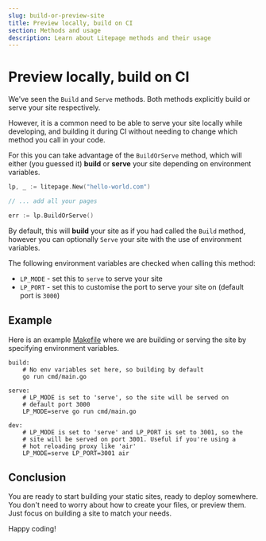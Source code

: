```yaml
---
slug: build-or-preview-site
title: Preview locally, build on CI
section: Methods and usage
description: Learn about Litepage methods and their usage
---
```


# Preview locally, build on CI

We've seen the `Build` and `Serve` methods. Both methods explicitly build or serve your site respectively.

However, it is a common need to be able to serve your site locally while developing, and building it during CI without needing to change which method you call in your code.

For this you can take advantage of the `BuildOrServe` method, which will either (you guessed it) **build** or **serve** your site depending on environment variables.

```go
lp, _ := litepage.New("hello-world.com")

// ... add all your pages

err := lp.BuildOrServe()
```

By default, this will **build** your site as if you had called the `Build` method, however you can optionally `Serve` your site with the use of environment variables.

The following environment variables are checked when calling this method:

- `LP_MODE` - set this to `serve` to serve your site
- `LP_PORT` - set this to customise the port to serve your site on (default port is `3000`)

## Example

Here is an example [Makefile](https://www.gnu.org/software/make/manual/make.html) where we are building or serving the site by specifying environment variables.

```make
build:
	# No env variables set here, so building by default
	go run cmd/main.go

serve:
	# LP_MODE is set to 'serve', so the site will be served on
	# default port 3000
	LP_MODE=serve go run cmd/main.go

dev:
	# LP_MODE is set to 'serve' and LP_PORT is set to 3001, so the
	# site will be served on port 3001. Useful if you're using a
	# hot reloading proxy like 'air'
	LP_MODE=serve LP_PORT=3001 air
```

## Conclusion

You are ready to start building your static sites, ready to deploy somewhere. You don't need to worry about how to create your files, or preview them. Just focus on building a site to match your needs.

Happy coding!
